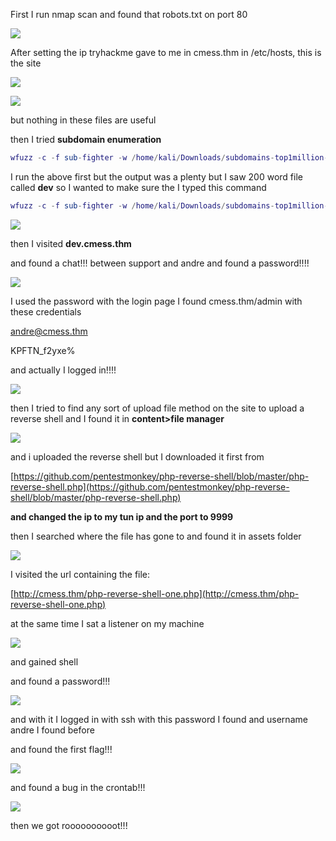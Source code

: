 First I run nmap scan and found that robots.txt on port 80

![](attachment/b021e46aec6368c6d1da45edef58ef39.png)

After setting the ip tryhackme gave to me in cmess.thm in /etc/hosts, this is the site

![](attachment/a5c0b7684717a18b9b96564d4b5abd9b.png)

![](attachment/b444e6b48e75147630ce88aa4c7e92e8.png)

but nothing in these files are useful

then I tried **subdomain enumeration**

```Lua
wfuzz -c -f sub-fighter -w /home/kali/Downloads/subdomains-top1million-5000.txt -u 'http://cmess.thm' -H "HOST: FUZZ.cmess.thm"
```

I run the above first but the output was a plenty but I saw 200 word file called **dev** so I wanted to make sure the I typed this command

```Lua
wfuzz -c -f sub-fighter -w /home/kali/Downloads/subdomains-top1million-5000.txt -u 'http://cmess.thm' -H "HOST: FUZZ.cmess.thm" -hw 290
```

![](attachment/cbe1d2a0be03a9c8f34139c3c88ab338.png)

then I visited **dev.cmess.thm**

and found a chat!!! between support and andre and found a password!!!!

![](attachment/233604c13c52507bfa404d01295f6b4e.png)

I used the password with the login page I found cmess.thm/admin with these credentials

andre@cmess.thm

KPFTN_f2yxe%

and actually I logged in!!!!

![](attachment/5aa73681f75fb2f041462aa2ea65f78c.png)

then I tried to find any sort of upload file method on the site to upload a reverse shell and I found it in **content>file manager**

![](attachment/947bd9500dfa7fb7a7d2f30000f10b74.png)

and i uploaded the reverse shell but I downloaded it first from

[https://github.com/pentestmonkey/php-reverse-shell/blob/master/php-reverse-shell.php](https://github.com/pentestmonkey/php-reverse-shell/blob/master/php-reverse-shell.php)

**and changed the ip to my tun ip and the port to 9999**

then I searched where the file has gone to and found it in assets folder

![](attachment/9d6b1f4ef9f81f733ce0e1e5edf1fdc3.png)

I visited the url containing the file:

[http://cmess.thm/php-reverse-shell-one.php](http://cmess.thm/php-reverse-shell-one.php)

at the same time I sat a listener on my machine

![](attachment/cf0533397fe379fcd82ebfce886f925e.png)

and gained shell

and found a password!!!

![](attachment/81f869dbfa2d798fbdc7e941c8782865.png)

and with it I logged in with ssh with this password I found and username andre I found before

and found the first flag!!!

![](attachment/810103ddc54d83e0c7ee1fb7cdfd60e9.png)

and found a bug in the crontab!!!

![](attachment/5d7f111b379ad8773e3792cbac9a4468.png)

then we got roooooooooot!!!